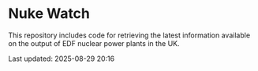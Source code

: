 # Nuke Watch

This repository includes code for retrieving the latest information available on the output of EDF nuclear power plants in the UK.

Last updated: 2025-08-29 20:16